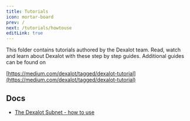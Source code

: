 ```yaml
---
title: Tutorials
icon: mortar-board
prev: /
next: /tutorials/howtouse
editLink: true
---
```


This folder contains tutorials authored by the Dexalot team.  Read, watch and learn about Dexalot with these step by step guides. Additional guides can be found on

[https://medium.com/dexalot/tagged/dexalot-tutorial](https://medium.com/dexalot/tagged/dexalot-tutorial)

## Docs

* [The Dexalot Subnet - how to use](/tutorials/howtouse)
